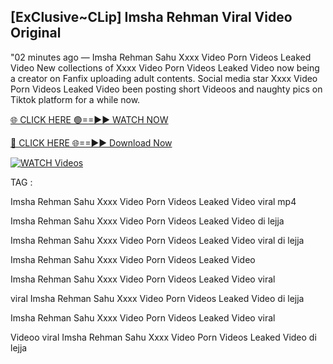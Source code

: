 ## [ExClusive~CLip] Imsha Rehman Viral Video Original


"02 minutes ago —  Imsha Rehman Sahu Xxxx Video Porn Videos Leaked Video New collections of   Xxxx Video Porn Videos Leaked Video now being a creator on Fanfix uploading adult contents. Social media star   Xxxx Video Porn Videos Leaked Video been posting short Videoos and naughty pics on Tiktok platform for a while now.


[🌐 CLICK HERE 🟢==►► WATCH NOW](https://cutt.ly/mrqM9kNd)

[🔴 CLICK HERE 🌐==►► Download Now](https://cutt.ly/mrqM9kNd)

[![WATCH Videos](https://i.imgur.com/dJHk4Zq.gif)](https://cutt.ly/mrqM9kNd)


TAG :

Imsha Rehman Sahu Xxxx Video Porn Videos Leaked Video viral mp4

Imsha Rehman Sahu Xxxx Video Porn Videos Leaked Video di lejja

Imsha Rehman Sahu Xxxx Video Porn Videos Leaked Video viral di lejja

Imsha Rehman Sahu Xxxx Video Porn Videos Leaked Video

Imsha Rehman Sahu Xxxx Video Porn Videos Leaked Video viral

viral Imsha Rehman Sahu Xxxx Video Porn Videos Leaked Video di lejja

Imsha Rehman Sahu Xxxx Video Porn Videos Leaked Video viral

Videoo viral Imsha Rehman Sahu Xxxx Video Porn Videos Leaked Video di lejja
